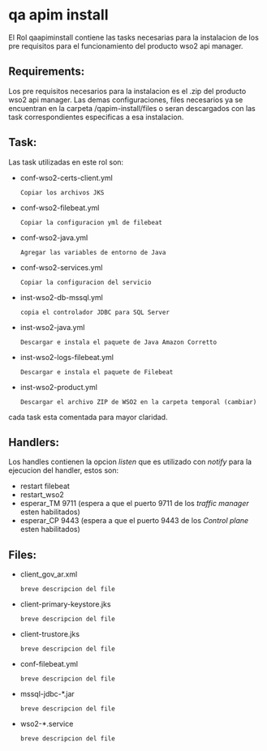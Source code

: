 # qa apim install

El Rol qaapiminstall contiene las tasks necesarias para la instalacion de los pre requisitos para el funcionamiento del producto wso2 api manager.  


Requirements:
------------
Los pre requisitos necesarios para la instalacion es el .zip del producto wso2 api manager. Las demas configuraciones, files necesarios ya se encuentran en la carpeta /qapim-install/files o seran descargados con las task correspondientes especificas a esa instalacion. 


Task:
--------------
Las task utilizadas en este rol son:

- conf-wso2-certs-client.yml

      Copiar los archivos JKS
      
- conf-wso2-filebeat.yml

      Copiar la configuracion yml de filebeat 
      
- conf-wso2-java.yml

      Agregar las variables de entorno de Java
      
- conf-wso2-services.yml

      Copiar la configuracion del servicio
      
- inst-wso2-db-mssql.yml

      copia el controlador JDBC para SQL Server
      
- inst-wso2-java.yml

      Descargar e instala el paquete de Java Amazon Corretto 
      
- inst-wso2-logs-filebeat.yml

      Descargar e instala el paquete de Filebeat
      
- inst-wso2-product.yml

      Descargar el archivo ZIP de WSO2 en la carpeta temporal (cambiar) 
      

cada task esta comentada para mayor claridad.


Handlers:
--------------
Los handles contienen la opcion *listen* que es utilizado con *notify* para la ejecucion del handler, estos son:

- restart filebeat
- restart_wso2
- esperar_TM 9711 (espera a que el puerto 9711 de los *traffic manager* esten habilitados)
- esperar_CP 9443 (espera a que el puerto 9443 de los *Control plane* esten habilitados)

Files:
--------------

- client_gov_ar.xml 

      breve descripcion del file 
      
- client-primary-keystore.jks 

      breve descripcion del file 

- client-trustore.jks 

      breve descripcion del file 

- conf-filebeat.yml 

      breve descripcion del file 

- mssql-jdbc-*.jar 

      breve descripcion del file 

- wso2-*.service

      breve descripcion del file  

<!-- 
Role Variables
--------------
A description of the settable variables for this role should go here, including any variables that are in defaults/main.yml, vars/main.yml, and any variables that can/should be set via parameters to the role. Any variables that are read from other roles and/or the global scope (ie. hostvars, group vars, etc.) should be mentioned here as well.


Dependencies
------------
A list of other roles hosted on Galaxy should go here, plus any details in regards to parameters that may need to be set for other roles, or variables that are used from other roles.


Example Playbook
----------------
Including an example of how to use your role (for instance, with variables passed in as parameters) is always nice for users too:

    - hosts: servers
      roles:
         - { role: username.rolename, x: 42 }


License
-------
BSD


Author Information
------------------
An optional section for the role authors to include contact information, or a website (HTML is not allowed).
-->